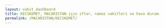 ```yaml
---
layout: vakit_dashboard
title: KECSKEMET, MACARISTAN için iftar, namaz vakitleri ve hava durumu - ilçe/eyalet seç
permalink: /MACARISTAN/KECSKEMET/
---
```


<script type="text/javascript">
  var GLOBAL_COUNTRY = 'MACARISTAN';
  var GLOBAL_CITY = 'KECSKEMET';
  var GLOBAL_STATE = '';
  var lat = 72;
  var lon = 21;
</script>
